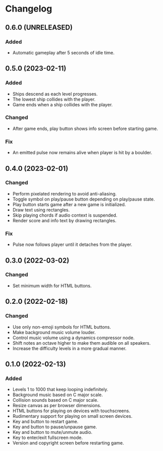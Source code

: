 Changelog
=========

0.6.0 (UNRELEASED)
------------------

### Added

- Automatic gameplay after 5 seconds of idle time.


0.5.0 (2023-02-11)
------------------

### Added

- Ships descend as each level progresses.
- The lowest ship collides with the player.
- Game ends when a ship collides with the player.


### Changed

- After game ends, play button shows info screen before starting game.


### Fix

- An emitted pulse now remains alive when player is hit by a boulder.


0.4.0 (2023-02-01)
------------------

### Changed

- Perform pixelated rendering to avoid anti-aliasing.
- Toggle symbol on play/pause button depending on play/pause state.
- Play button starts game after a new game is initialized.
- Draw text using rectangles.
- Skip playing chords if audio context is suspended.
- Render score and info text by drawing rectangles.


### Fix

- Pulse now follows player until it detaches from the player.


0.3.0 (2022-03-02)
------------------

### Changed

- Set minimum width for HTML buttons.


0.2.0 (2022-02-18)
------------------

### Changed

- Use only non-emoji symbols for HTML buttons.
- Make background music volume louder.
- Control music volume using a dynamics compressor node.
- Shift notes an octave higher to make them audible on all speakers.
- Increase the difficulty levels in a more gradual manner.


0.1.0 (2022-02-13)
------------------

### Added

- Levels 1 to 1000 that keep looping indefinitely.
- Background music based on C major scale.
- Collision sounds based on C major scale.
- Resize canvas as per browser dimensions.
- HTML buttons for playing on devices with touchscreens.
- Rudimentary support for playing on small screen devices.
- Key and button to restart game.
- Key and button to pause/unpause game.
- Key and button to mute/unmute audio.
- Key to enter/exit fullscreen mode.
- Version and copyright screen before restarting game.
